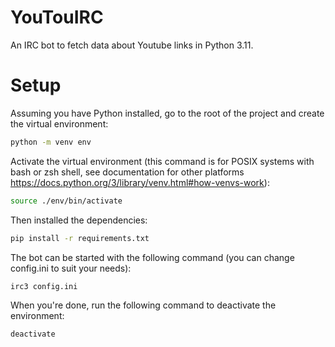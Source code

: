 # YouTouIRC
An IRC bot to fetch data about Youtube links in Python 3.11.
# Setup
Assuming you have Python installed, go to the root of the project and create the virtual environment:
```bash
python -m venv env
```
Activate the virtual environment (this command is for POSIX systems with bash or zsh shell, see documentation for other platforms <https://docs.python.org/3/library/venv.html#how-venvs-work>):
```bash
source ./env/bin/activate
```
Then installed the dependencies:
```bash
pip install -r requirements.txt
```
The bot can be started with the following command (you can change config.ini to suit your needs):
```bash
irc3 config.ini
```
When you're done, run the following command to deactivate the environment:
```bash
deactivate
```
